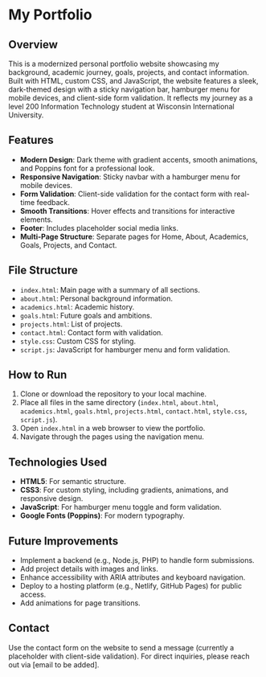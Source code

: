# My Portfolio

## Overview

This is a modernized personal portfolio website showcasing my background, academic journey, goals, projects, and contact information. Built with HTML, custom CSS, and JavaScript, the website features a sleek, dark-themed design with a sticky navigation bar, hamburger menu for mobile devices, and client-side form validation. It reflects my journey as a level 200 Information Technology student at Wisconsin International University.

## Features

- **Modern Design**: Dark theme with gradient accents, smooth animations, and Poppins font for a professional look.
- **Responsive Navigation**: Sticky navbar with a hamburger menu for mobile devices.
- **Form Validation**: Client-side validation for the contact form with real-time feedback.
- **Smooth Transitions**: Hover effects and transitions for interactive elements.
- **Footer**: Includes placeholder social media links.
- **Multi-Page Structure**: Separate pages for Home, About, Academics, Goals, Projects, and Contact.

## File Structure

- `index.html`: Main page with a summary of all sections.
- `about.html`: Personal background information.
- `academics.html`: Academic history.
- `goals.html`: Future goals and ambitions.
- `projects.html`: List of projects.
- `contact.html`: Contact form with validation.
- `style.css`: Custom CSS for styling.
- `script.js`: JavaScript for hamburger menu and form validation.

## How to Run

1. Clone or download the repository to your local machine.
2. Place all files in the same directory (`index.html`, `about.html`, `academics.html`, `goals.html`, `projects.html`, `contact.html`, `style.css`, `script.js`).
3. Open `index.html` in a web browser to view the portfolio.
4. Navigate through the pages using the navigation menu.

## Technologies Used

- **HTML5**: For semantic structure.
- **CSS3**: For custom styling, including gradients, animations, and responsive design.
- **JavaScript**: For hamburger menu toggle and form validation.
- **Google Fonts (Poppins)**: For modern typography.

## Future Improvements

- Implement a backend (e.g., Node.js, PHP) to handle form submissions.
- Add project details with images and links.
- Enhance accessibility with ARIA attributes and keyboard navigation.
- Deploy to a hosting platform (e.g., Netlify, GitHub Pages) for public access.
- Add animations for page transitions.

## Contact

Use the contact form on the website to send a message (currently a placeholder with client-side validation). For direct inquiries, please reach out via [email to be added].
